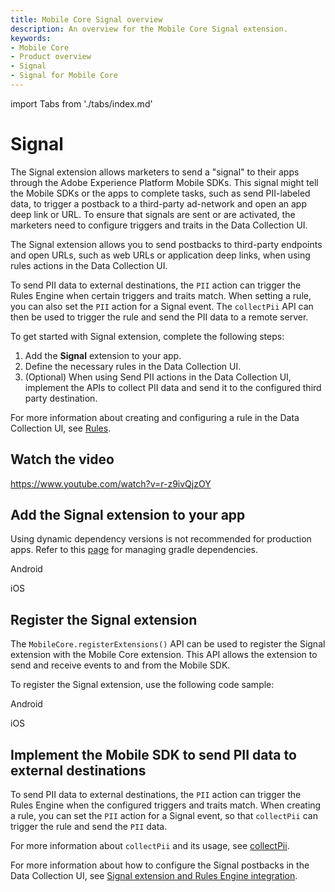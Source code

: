 ```yaml
---
title: Mobile Core Signal overview
description: An overview for the Mobile Core Signal extension.
keywords:
- Mobile Core
- Product overview
- Signal
- Signal for Mobile Core
---
```


import Tabs from './tabs/index.md'

# Signal

The Signal extension allows marketers to send a "signal" to their apps through the Adobe Experience Platform Mobile SDKs. This signal might tell the Mobile SDKs or the apps to complete tasks, such as send PII-labeled data, to trigger a postback to a third-party ad-network and open an app deep link or URL. To ensure that signals are sent or are activated, the marketers need to configure triggers and traits in the Data Collection UI.

The Signal extension allows you to send postbacks to third-party endpoints and open URLs, such as web URLs or application deep links, when using rules actions in the Data Collection UI.

To send PII data to external destinations, the `PII` action can trigger the Rules Engine when certain triggers and traits match. When setting a rule, you can also set the `PII` action for a Signal event. The `collectPii` API can then be used to trigger the rule and send the PII data to a remote server.

To get started with Signal extension, complete the following steps:

1. Add the **Signal** extension to your app.
2. Define the necessary rules in the Data Collection UI.
3. (Optional) When using Send PII actions in the Data Collection UI, implement the APIs to collect PII data and send it to the configured third party destination.

For more information about creating and configuring a rule in the Data Collection UI, see [Rules](https://experienceleague.adobe.com/docs/experience-platform/tags/ui/rules.html).

## Watch the video

<Media slots="video"/>

<https://www.youtube.com/watch?v=r-z9ivQjzOY>

## Add the Signal extension to your app

<InlineAlert variant="warning" slots="text"/>

Using dynamic dependency versions is not recommended for production apps. Refer to this [page](../../../resources/manage-gradle-dependencies.md) for managing gradle dependencies.

<TabsBlock orientation="horizontal" slots="heading, content" repeat="2"/>

Android

<Tabs query="platform=android&task=add"/>

iOS

<Tabs query="platform=ios&task=add"/>

<!--- React Native

<Tabs query="platform=react-native&task=add"/>

Flutter

<Tabs query="platform=flutter&task=add"/> --->

## Register the Signal extension

The `MobileCore.registerExtensions()` API can be used to register the Signal extension with the Mobile Core extension. This API allows the extension to send and receive events to and from the Mobile SDK.

To register the Signal extension, use the following code sample:

<TabsBlock orientation="horizontal" slots="heading, content" repeat="2"/>

Android

<Tabs query="platform=android&task=register"/>

iOS

<Tabs query="platform=ios&task=register"/>

<!--- React Native

<Tabs query="platform=react-native&task=register"/>

Flutter

<Tabs query="platform=flutter&task=register"/> --->

## Implement the Mobile SDK to send PII data to external destinations

To send PII data to external destinations, the `PII` action can trigger the Rules Engine when the configured triggers and traits match. When creating a rule, you can set the `PII` action for a Signal event, so that `collectPii` can trigger the rule and send the `PII` data.

For more information about `collectPii` and its usage, see [collectPii](../api-reference.md#collectpii).

For more information about how to configure the Signal postbacks in the Data Collection UI, see [Signal extension and Rules Engine integration](rules-engine-integration.md).
